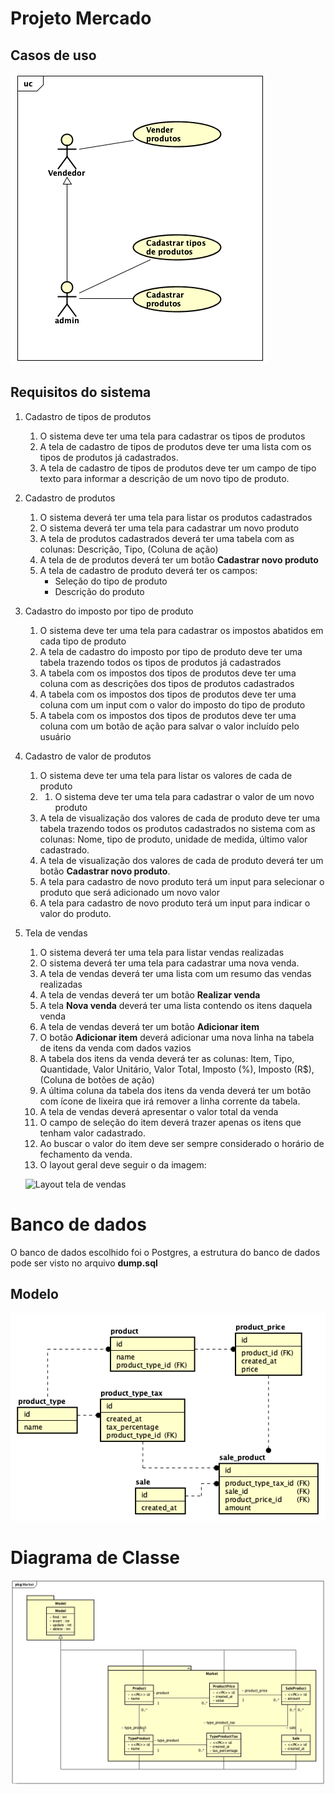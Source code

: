 Projeto Mercado
=======

Casos de uso
---
![Casos de uso](usecases.png "Casos de uso")


Requisitos do sistema
--

1. Cadastro de tipos de produtos

    1. O sistema deve ter uma tela para cadastrar os tipos de produtos
    2. A tela de cadastro de tipos de produtos deve ter uma lista com os tipos de produtos já cadastrados.
    3. A tela de cadastro de tipos de produtos deve ter um campo de tipo texto para informar a descrição de um novo tipo de produto.

2. Cadastro de produtos

   1. O sistema deverá ter uma tela para listar os produtos cadastrados
   2. O sistema deverá ter uma tela para cadastrar um novo produto
   3. A tela de produtos cadastrados deverá ter uma tabela com as colunas: Descrição, Tipo, (Coluna de ação)
   4. A tela de de produtos deverá ter um botão **Cadastrar novo produto**
   5. A tela de cadastro de produto deverá ter os campos:
      - Seleção do tipo de produto
      - Descrição do produto

3. Cadastro do imposto por tipo de produto

    1. O sistema deve ter uma tela para cadastrar os impostos abatidos em cada tipo de produto
    2. A tela de cadastro do imposto por tipo de produto deve ter uma tabela trazendo todos os tipos de produtos já cadastrados
    3. A tabela com os impostos dos tipos de produtos deve ter uma coluna com as descrições dos tipos de produtos cadastrados
    4. A tabela com os impostos dos tipos de produtos deve ter uma coluna com um input com o valor do imposto do tipo de produto
    5. A tabela com os impostos dos tipos de produtos deve ter uma coluna com um botão de ação para salvar o valor incluído pelo usuário

4. Cadastro de valor de produtos
   1. O sistema deve ter uma tela para listar os valores de cada de produto
   2. 1. O sistema deve ter uma tela para cadastrar o valor de um novo produto
   3. A tela de visualização dos valores de cada de produto deve ter uma tabela trazendo todos os produtos cadastrados no sistema com as colunas: Nome, tipo de produto, unidade de medida, último valor cadastrado.
   4. A tela de visualização dos valores de cada de produto deverá ter um botão **Cadastrar novo produto**.
   5. A tela para cadastro de novo produto terá um input para selecionar o produto que será adicionado um novo valor
   6. A tela para cadastro de novo produto terá um input para indicar o valor do produto.

5. Tela de vendas
   1. O sistema deverá ter uma tela para listar vendas realizadas
   2. O sistema deverá ter uma tela para cadastrar uma nova venda.
   3. A tela de vendas deverá ter uma lista com um resumo das vendas realizadas
   4. A tela de vendas deverá ter um botão **Realizar venda**
   5. A tela **Nova venda** deverá ter uma lista contendo os itens daquela venda
   6. A tela de vendas deverá ter um botão **Adicionar item**
   7. O botão **Adicionar item** deverá adicionar uma nova linha na tabela de itens da venda com dados vazios
   8. A tabela dos itens da venda deverá ter as colunas: Item, Tipo, Quantidade, Valor Unitário, Valor Total, Imposto (%), Imposto (R$), (Coluna de botões de ação)
   9. A última coluna da tabela dos itens da venda deverá ter um botão com ícone de lixeira que irá remover a linha corrente da tabela.
   10. A tela de vendas deverá apresentar o valor total da venda
   11. O campo de seleção do item deverá trazer apenas os itens que tenham valor cadastrado.
   12. Ao buscar o valor do item deve ser sempre considerado o horário de fechamento da venda.
   13. O layout geral deve seguir o da imagem:

   ![Layout tela de vendas](../../Projeto/Mockup/TelaVendas.png "Layout tela de vendas")


Banco de dados
===============
O banco de dados escolhido foi o Postgres, a estrutura do banco de dados pode ser visto no arquivo **dump.sql**

Modelo
--
![Modelo do banco de dados](database.png "Modelo do banco de dados")


Diagrama de Classe
===================
![Diagrama de classes](diagramaClasse.png "Diagrama de classes")
